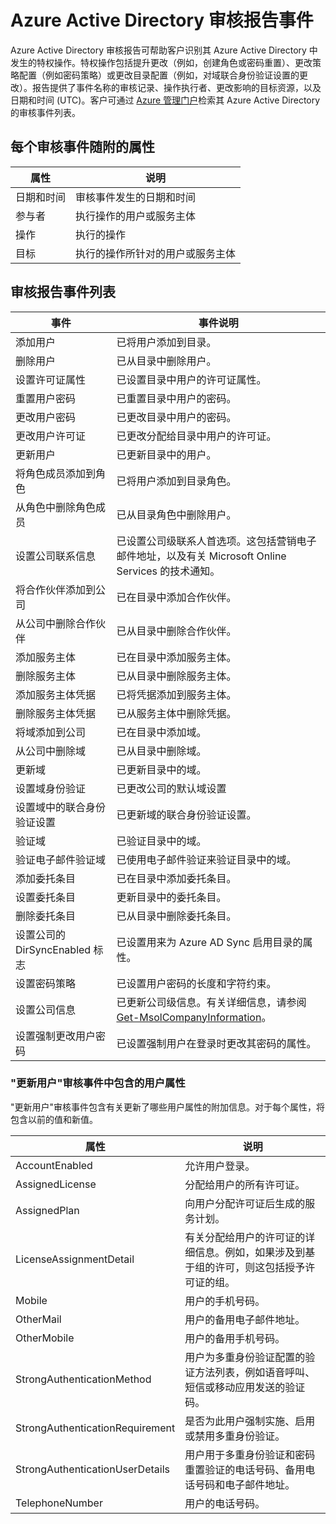 <properties 
   pageTitle="Azure Active Directory 审核报告事件 - Azure 教程" 
   description="可从 Azure Active Directory 查看和下载的已审核事件" 
   services="active-directory" 
   documentationCenter="" 
   authors="kenhoff" 
   manager="mbaldwin" 
   editor=""/>

<tags
   ms.service="active-directory"
   ms.devlang="na"
   ms.topic="article"
   ms.tgt_pltfrm="na"
   ms.workload="identity" 
   ms.date="04/13/2015"
   wacn.date="05/15/2015"
   ms.author="kenhoff"/>

# Azure Active Directory 审核报告事件

Azure Active Directory 审核报告可帮助客户识别其 Azure Active Directory 中发生的特权操作。特权操作包括提升更改（例如，创建角色或密码重置）、更改策略配置（例如密码策略）或更改目录配置（例如，对域联合身份验证设置的更改）。报告提供了事件名称的审核记录、操作执行者、更改影响的目标资源，以及日期和时间 (UTC)。客户可通过 [Azure 管理门户](https://manage.windowsazure.cn/)检索其 Azure Active Directory 的审核事件列表。  

## 每个审核事件随附的属性

| 属性	| 说明								|
| ------	| ------								|		
| 日期和时间	| 审核事件发生的日期和时间			|
| 参与者		| 执行操作的用户或服务主体		|
| 操作	| 执行的操作						|
| 目标	| 执行的操作所针对的用户或服务主体	|

## 审核报告事件列表


| 事件 				| 事件说明																				|
| ------------------------------	| -------																					|
| 添加用户				| 已将用户添加到目录。																		|
| 删除用户				| 已从目录中删除用户。																		|
| 设置许可证属性		| 已设置目录中用户的许可证属性。															|
| 重置用户密码			| 已重置目录中用户的密码。																|
| 更改用户密码			| 已更改目录中用户的密码。																|
| 更改用户许可证			| 已更改分配给目录中用户的许可证。															|
| 更新用户				| 已更新目录中的用户。																		|
| 将角色成员添加到角色		| 已将用户添加到目录角色。																		|
| 从角色中删除角色成员		| 已从目录角色中删除用户。																	|
| 设置公司联系信息	| 已设置公司级联系人首选项。这包括营销电子邮件地址，以及有关 Microsoft Online Services 的技术通知。			|
| 将合作伙伴添加到公司		| 已在目录中添加合作伙伴。																		|
| 从公司中删除合作伙伴		| 已从目录中删除合作伙伴。																		|
| 添加服务主体			| 已在目录中添加服务主体。																	|
| 删除服务主体		| 已从目录中删除服务主体。																|
| 添加服务主体凭据	| 已将凭据添加到服务主体。																	|
| 删除服务主体凭据	| 已从服务主体中删除凭据。																	|
| 将域添加到公司		| 已在目录中添加域。																		|
| 从公司中删除域		| 已从目录中删除域。																		|
| 更新域				| 已更新目录中的域。																		|
| 设置域身份验证		| 已更改公司的默认域设置																|
| 设置域中的联合身份验证设置	| 已更新域的联合身份验证设置。																	|
| 验证域				| 已验证目录中的域。																		|
| 验证电子邮件验证域		| 已使用电子邮件验证来验证目录中的域。															|
| 添加委托条目			| 已在目录中添加委托条目。																	|
| 设置委托条目			| 更新目录中的委托条目。																	|
| 删除委托条目		| 已从目录中删除委托条目。																|
| 设置公司的 DirSyncEnabled 标志	| 已设置用来为 Azure AD Sync 启用目录的属性。															|
| 设置密码策略			| 已设置用户密码的长度和字符约束。															|
| 设置公司信息		| 已更新公司级信息。有关详细信息，请参阅 [Get-MsolCompanyInformation](https://msdn.microsoft.com/zh-CN/library/azure/dn194126.aspx)。	|
| 设置强制更改用户密码	| 已设置强制用户在登录时更改其密码的属性。													|


### "更新用户"审核事件中包含的用户属性

"更新用户"审核事件包含有关更新了哪些用户属性的附加信息。对于每个属性，将包含以前的值和新值。

| 属性 				| 说明																			|
| ---------------------------------	| ---------																			|
| AccountEnabled			| 允许用户登录。																|
| AssignedLicense			| 分配给用户的所有许可证。														|
| AssignedPlan				| 向用户分配许可证后生成的服务计划。												|
| LicenseAssignmentDetail		| 有关分配给用户的许可证的详细信息。例如，如果涉及到基于组的许可，则这包括授予许可证的组。		|
| Mobile				| 用户的手机号码。																	|
| OtherMail				| 用户的备用电子邮件地址。																|
| OtherMobile				| 用户的备用手机号码。																|
| StrongAuthenticationMethod		| 用户为多重身份验证配置的验证方法列表，例如语音呼叫、短信或移动应用发送的验证码。	|
| StrongAuthenticationRequirement	| 是否为此用户强制实施、启用或禁用多重身份验证。										|
| StrongAuthenticationUserDetails	| 用户用于多重身份验证和密码重置验证的电话号码、备用电话号码和电子邮件地址。			|
| TelephoneNumber			| 用户的电话号码。																	|



<!--HONumber=53-->